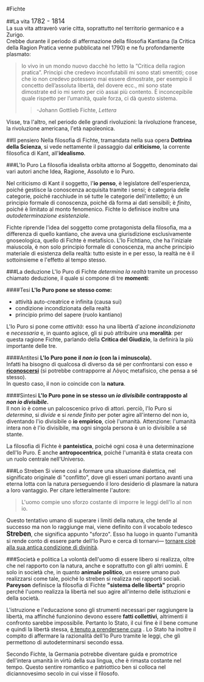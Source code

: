 <head>
	<link rel="stylesheet" href="../Default.css">
	<style>
		body {
		--main-color: green;
		}
	</style>
</head> 

#Fichte

##La vita
<big>1782 - 1814</big>  
La sua vita attraverò varie citta, soprattutto nel territorio germanico e a Zurigo.  
Crebbe durante il periodo di affermazione della filosofia Kantiana (la Critica della Ragion Pratica venne pubblicata nel 1790)  e ne fu profondamente plasmato:  
> Io vivo in un mondo nuovo dacchè ho letto la “Critica della ragion pratica”. Principi che credevo inconfutabili mi sono stati smentiti; cose che io non credevo potessero mai essere dimostrate, per esempio il concetto dell’assoluta libertà, del dovere ecc., mi sono state dimostrate ed io mi sento per ciò assai più contento. È inconcepibile quale rispetto per l’umanità, quale forza, ci dà questo sistema.
>> -Johann Gottlieb Fichte, *Lettera*  

Visse, tra l'altro, nel periodo delle grandi rivoluzioni: la rivoluzione francese, la rivoluzione americana, l'età napoleonica.

##Il pensiero
Nella filosofia di Fichte, tramandata nella sua opera <b>Dottrina della Scienza</b>, si vede nettamente il passaggio dal **criticismo**, la corrente filosofica di Kant, all'**idealismo**.

###L'Io Puro
La filosofia idealista orbita attorno al Soggetto, denominato dai vari autori anche Idea, Ragione, Assoluto e Io Puro.  

Nel criticismo di Kant il soggetto, l'**io penso**, è legislatore dell'esperienza, poiché gestisce la conoscenza acquisita tramite i sensi; è categoria delle categorie, poiché racchiude in sé tutte le categorie dell'intelletto; è un principio formale di conoscenza, poiché dà forma ai dati sensibili; è *finito*, poiché è limitato al monto fenomenico. Fichte lo definisce inoltre una *autodeterminazione esistenziale*.  

Fichte riprende l'idea del soggetto come protagonista della filosofia, ma a differenza di quello kantiano, che aveva una giurisdizione esclusivamente gnoseologica, quello di Fichte è metafisico. L'Io Fichtiano, che ha l'iniziale maiuscola, è non solo principio formale di conoscenza, ma anche principio materiale di esistenza della realtà: tutto esiste in e per esso, la realtà ne è il sottoinsieme e l'effetto al tempo stesso.

###La deduzione
L'Io Puro di Fichte *determina la realtà* tramite un processo chiamato deduzione, il quale si compone di tre **momenti**:  

####Tesi
**L'Io Puro pone se stesso come:**

* attività auto-creatrice e infinita (causa sui)
* condizione incondizionata della realtà
* principio primo del sapere (ruolo kantiano)

L'Io Puro si pone come *attività*: esso ha una libertà d'azione *incondizionata* e *necessaria* e, in quanto agisce, gli si può attribuire una **moralità**: per questa ragione Fichte, parlando della **Critica del Giudizio**, la definirà la più importante delle tre.

####Antitesi
**L'Io Puro pone il *non io* (con la i minuscola).**  
Infatti ha bisogno di qualcosa di diverso da sé per confrontarsi con esso e [**riconoscersi**](../Maturità.html#lo-scontro-il-confronto-e-il-riconoscimento) (si potrebbe contrapporre al Λὸγος metafisico, che pensa a sé stesso).  
In questo caso, il non io coincide con la **natura**.

####Sintesi
**L'Io Puro pone in se stesso un *io divisibile* contrapposto al *non io divisibile*.**  
Il non io è come un palcoscenico privo di attori. perciò, l'Io Puro si *determina*, si *divide* e si *rende finito* per poter agire all'interno del non io, diventando l'io divisibile o **io empirico**, cioè l'umanità. Attenzione: l'umanità intera non è l'io divisibile, ma ogni singola persona è un io divisibile a sé stante.  

La filosofia di Fichte è **panteistica**, poiché ogni cosa è una determinazione dell'Io Puro. È anche **antropocentrica**, poiché l'umanità è stata creata con un ruolo centrale nell'Universo.

###Lo Streben
Si viene così a formare una situazione dialettica, nel significato originale di "conflitto", dove gli esseri umani portano avanti una eterna lotta con la natura perseguendo il loro desiderio di plasmare la natura a loro vantaggio. Per citare letteralmente l'autore:

>L'uomo compie uno sforzo costante di imporre le leggi dell'Io al non io.  

Questo tentativo umano di superare i limiti della natura, che tende al successo ma non lo raggiunge mai, viene definito con il vocabolo tedesco <big>**Streben**</big>, che significa appunto "sforzo". Esso ha luogo in quanto l'umanità si rende conto di essere parte dell'Io Puro e cerca di tornarvi— [tornare cioè alla sua antica condizione di divinità](../Maturità.html#internet).

###Società e politica
La volontà dell'uomo di essere libero si realizza, oltre che nel rapporto con la natura, anche e soprattutto con gli altri uomini. È solo in società che, in quanto **animale politico**, un essere umano può realizzarsi come tale, poiché lo streben si realizza nei rapporti sociali. **Pareyson** definisce la filosofia di Fichte **"sistema delle libertà"** proprio perché l'uomo realizza la libertà nel suo agire all'interno delle istituzioni e della società.  

L'<a>istruzione</a> e l'educazione sono gli strumenti necessari per raggiungere la libertà, ma affinché funzionino devono essere **fatti collettivi**, altrimenti il confronto sarebbe impossibile. Pertanto lo Stato, il cui fine è il bene comune e quindi la libertà stessa, [è tenuto a prendersene cura](../Maturità.html#istruzione-pubblica) . Lo Stato ha inoltre il compito di affermare la razionalità dell'Io Puro tramite le leggi, che gli permettono di autodeterminarsi secondo essa.  

<div class="box">Secondo Fichte, la Germania potrebbe diventare guida e promotrice dell'intera umanità in virtù della sua lingua, che è rimasta costante nel tempo. Questo sentire romantico e patriottico ben si colloca nel diciannovesimo secolo in cui visse il filosofo.</div>

<script> window.scroll(0,200000) </script> 